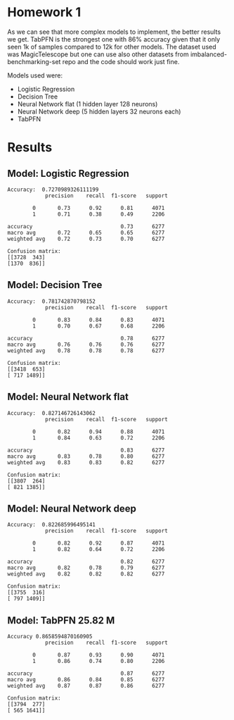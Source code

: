 # Homework 1
As we can see that more complex models to implement, the better results we get. TabPFN is the strongest one with 86% accuracy given that it only seen 1k of samples compared to 12k for other models. The dataset used was MagicTelescope but one can use also other datasets from imbalanced-benchmarking-set repo and the code should work just fine.

Models used were:
- Logistic Regression
- Decision Tree
- Neural Network flat (1 hidden layer 128 neurons) 
- Neural Network deep (5 hidden layers 32 neurons each)
- TabPFN

# Results

## Model:  Logistic Regression
    Accuracy:  0.7270989326111199
                precision    recall  f1-score   support

            0       0.73      0.92      0.81      4071
            1       0.71      0.38      0.49      2206

    accuracy                            0.73      6277
    macro avg       0.72      0.65      0.65      6277
    weighted avg    0.72      0.73      0.70      6277

    Confusion matrix: 
    [[3728  343]
    [1370  836]]

## Model:  Decision Tree

    Accuracy:  0.781742870798152
                precision    recall  f1-score   support

            0       0.83      0.84      0.83      4071
            1       0.70      0.67      0.68      2206

    accuracy                            0.78      6277
    macro avg       0.76      0.76      0.76      6277
    weighted avg    0.78      0.78      0.78      6277

    Confusion matrix: 
    [[3418  653]
    [ 717 1489]]

## Model:  Neural Network flat
    Accuracy:  0.827146726143062
                precision    recall  f1-score   support

            0       0.82      0.94      0.88      4071
            1       0.84      0.63      0.72      2206

    accuracy                            0.83      6277
    macro avg       0.83      0.78      0.80      6277
    weighted avg    0.83      0.83      0.82      6277

    Confusion matrix: 
    [[3807  264]
    [ 821 1385]]

## Model:  Neural Network deep
    Accuracy:  0.822685996495141
                precision    recall  f1-score   support

            0       0.82      0.92      0.87      4071
            1       0.82      0.64      0.72      2206

    accuracy                            0.82      6277
    macro avg       0.82      0.78      0.79      6277
    weighted avg    0.82      0.82      0.82      6277

    Confusion matrix: 
    [[3755  316]
    [ 797 1409]]


## Model:  TabPFN  25.82 M

    Accuracy 0.8658594870160905
                precision    recall  f1-score   support

            0       0.87      0.93      0.90      4071
            1       0.86      0.74      0.80      2206

    accuracy                            0.87      6277
    macro avg       0.86      0.84      0.85      6277
    weighted avg    0.87      0.87      0.86      6277

    Confusion matrix: 
    [[3794  277]
    [ 565 1641]]
